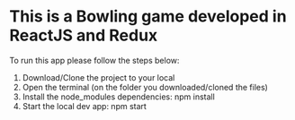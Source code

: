 # This is a Bowling game developed in ReactJS and Redux

To run this app please follow the steps below:

1. Download/Clone the project to your local
2. Open the terminal (on the folder you downloaded/cloned the files)
3. Install the node_modules dependencies: npm install
4. Start the local dev app: npm start
